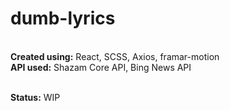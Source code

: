 # dumb-lyrics
<br>
<b>Created using:</b> React, SCSS, Axios, framar-motion <br>
<b>API used:</b> Shazam Core API, Bing News API <br><br>

<b>Status:</b> WIP <br>
